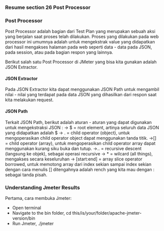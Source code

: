 ### Resume section 26 Post Processor

### Post Processor
Post Processor adalah bagian dari Test Plan yang merupakan sebuah aksi yang berjalan saat proses telah dilakukan. Proses yang dilakukan pada web processor ini umumnya adalah untuk mengekstrak value yang didapatkan dari hasil mengakses halaman pada web seperti data - data pada JSON, pada session, atau pada bagian respon yang lainnya. 

Berikut salah satu Post Processor di JMeter yang bisa kita gunakan adalah JSON Extractor.
#### JSON Extractor
Pada JSON Extractor kita dapat menggunakan JSON Path untuk mengambil nilai - nilai yang terdapat pada data JSON yang dihasilkan dari respon saat kita melakukan request. 

#### JSON Path
Terkait JSON Path, berikut adalah aturan - aturan yang dapat digunakan untuk mengekstraksi JSON :
-> $ = root element, artinya seluruh data JSON yang didapatkan adalah $ 
-> . = child operator (object), untuk mengoperasikan child operator object dapat menggunakan tanda titik.
->[] = child operator (array), untuk mengoperasikan child operator array dapat menggunakan kurang siku buka dan tutup.
->.. = recursive descent (langsung ke objek), sebagai operasi recursive 
-> * = wilcard (all things), mengakses secara keseluruhan
-> [start:end] = array slice operator borrowed, untuk memotong array dari index sekian sampai index sekian dengan cara menulis [] ditengahnya adalah rench yang kita mau dengan : sebagai tanda pisah.

### Understanding Jmeter Results
Pertama, cara membuka Jmeter:
- Open terminal
- Navigate to the bin folder, cd this/is/your/folder/apache-jmeter-version/bin
- Run Jmeter, ./jmeter
